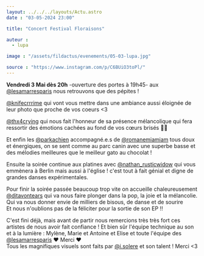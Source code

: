 ```yaml
---
layout: ../../../layouts/Actu.astro
date : "03-05-2024 23:00"

title: "Concert Festival Floraisons"

auteur :
  - lupa

image : "/assets/fildactus/evenements/05-03-lupa.jpg"

source : "https://www.instagram.com/p/C6BUiO3toPl/"
---
```


__Vendredi 3 Mai dès 20h__ -ouverture des portes à 19h45- aux [@lesamarresparis](https://www.instagram.com/lesamarresparis/) nous retrouvons que des pépites !

[@knifecrrrime](https://www.instagram.com/knifecrrrime/) qui vont vous mettre dans une ambiance aussi éloignée de leur photo que proche de vos coeurs <3

[@thx4crying](https://www.instagram.com/thx4crying/) qui nous fait l'honneur de sa présence mélancolique qui fera ressortir des émotions cachées au fond de vos cœurs brisés 🖤💔

Et enfin les [@parkachien](https://www.instagram.com/parkachien/) accompagné.e.s de [@romanemiamiam](https://www.instagram.com/romanemiamiam/) tous doux et énergiques, on se sent comme au parc canin avec une superbe basse et des mélodies meilleures que le meilleur gato au chocolat !

Ensuite la soirée continue aux platines avec [@nathan_rusticwidow](https://www.instagram.com/nathan_rusticwidow/) qui vous emmènera à Berlin mais aussi à l'église ! c'est tout à fait génial et digne de grandes danses expérimentales.

Pour finir la soirée passée beaucoup trop vite on accueille chaleureusement [@ditavontears](https://www.instagram.com/ditavontears/) qui va nous faire plonger dans la pop, la joie et la mélancolie. Qui va nous donner envie de milliers de bisous, de danse et de sourire  
Et nous n'oublions pas de la féliciter pour la sortie de son EP !!

C'est fini déjà, mais avant de partir nous remercions très très fort ces artistes de nous avoir fait confiance ! Et bien sûr l'équipe technique au son et à la lumière : Mylène, Marie et Antoine et Elise et toute l'équipe des [@lesamarresparis](https://www.instagram.com/lesamarresparis/) ❤️ Merci ❤️  
Tous les magnifiques visuels sont faits par [@i.solere](https://www.instagram.com/i.solere/) et son talent ! Merci <3